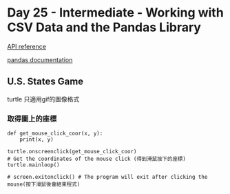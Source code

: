 # Day 25 - Intermediate - Working with CSV Data and the Pandas Library

[API reference](https://pandas.pydata.org/docs/reference/index.html)

[pandas documentation](https://pandas.pydata.org/docs/)


## U.S. States Game

turtle 只適用gif的圖像格式

### 取得圖上的座標

```
def get_mouse_click_coor(x, y):
    print(x, y)

turtle.onscreenclick(get_mouse_click_coor)
# Get the coordinates of the mouse click (得到滑鼠按下的座標)
turtle.mainloop() 

# screen.exitonclick() # The program will exit after clicking the mouse(按下滑鼠後會結束程式)
```